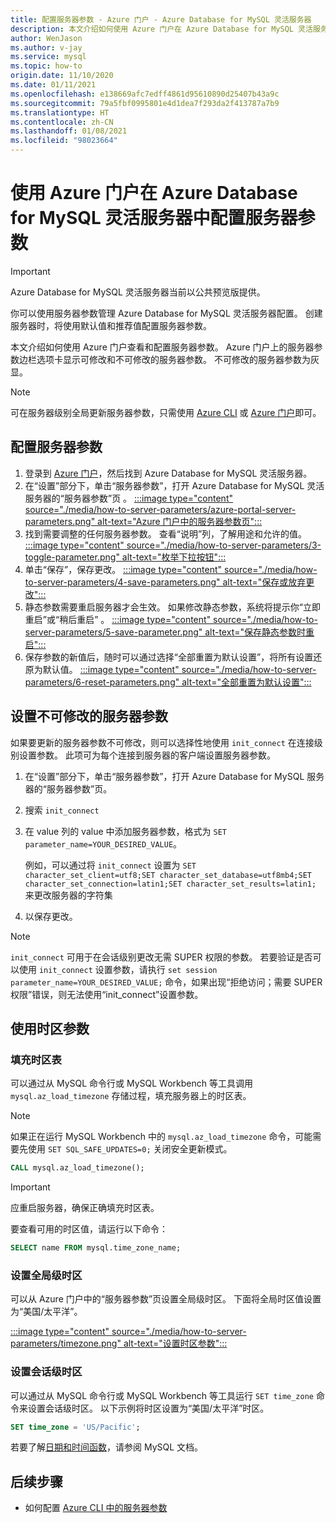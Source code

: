```yaml
---
title: 配置服务器参数 - Azure 门户 - Azure Database for MySQL 灵活服务器
description: 本文介绍如何使用 Azure 门户在 Azure Database for MySQL 灵活服务器中配置 MySQL 服务器参数。
author: WenJason
ms.author: v-jay
ms.service: mysql
ms.topic: how-to
origin.date: 11/10/2020
ms.date: 01/11/2021
ms.openlocfilehash: e138669afc7edff4861d95610890d25407b43a9c
ms.sourcegitcommit: 79a5fbf0995801e4d1dea7f293da2f413787a7b9
ms.translationtype: HT
ms.contentlocale: zh-CN
ms.lasthandoff: 01/08/2021
ms.locfileid: "98023664"
---
```

# <a name="configure-server-parameters-in-azure-database-for-mysql---flexible-server-using-the-azure-portal"></a>使用 Azure 门户在 Azure Database for MySQL 灵活服务器中配置服务器参数

> [!IMPORTANT] 
> Azure Database for MySQL 灵活服务器当前以公共预览版提供。

你可以使用服务器参数管理 Azure Database for MySQL 灵活服务器配置。 创建服务器时，将使用默认值和推荐值配置服务器参数。  

本文介绍如何使用 Azure 门户查看和配置服务器参数。 Azure 门户上的服务器参数边栏选项卡显示可修改和不可修改的服务器参数。 不可修改的服务器参数为灰显。

>[!Note]
> 可在服务器级别全局更新服务器参数，只需使用 [Azure CLI](./how-to-configure-server-parameters-cli.md) 或 [Azure 门户](./how-to-configure-server-parameters-portal.md)即可。

## <a name="configure-server-parameters"></a>配置服务器参数

1. 登录到 [Azure 门户](https://portal.azure.cn)，然后找到 Azure Database for MySQL 灵活服务器。
2. 在“设置”部分下，单击“服务器参数”，打开 Azure Database for MySQL 灵活服务器的“服务器参数”页 。
[:::image type="content" source="./media/how-to-server-parameters/azure-portal-server-parameters.png" alt-text="Azure 门户中的服务器参数页":::](./media/how-to-server-parameters/azure-portal-server-parameters.png#lightbox)
3. 找到需要调整的任何服务器参数。 查看“说明”列，了解用途和允许的值。
[:::image type="content" source="./media/how-to-server-parameters/3-toggle-parameter.png" alt-text="枚举下拉按钮":::](./media/how-to-server-parameters/3-toggle-parameter.png#lightbox)
4. 单击“保存”，保存更改。
[:::image type="content" source="./media/how-to-server-parameters/4-save-parameters.png" alt-text="保存或放弃更改":::](./media/how-to-server-parameters/4-save-parameters.png#lightbox)
5. 静态参数需要重启服务器才会生效。 如果修改静态参数，系统将提示你“立即重启”或“稍后重启” 。
[:::image type="content" source="./media/how-to-server-parameters/5-save-parameter.png" alt-text="保存静态参数时重启":::](./media/how-to-server-parameters/5-save-parameter.png#lightbox)
6. 保存参数的新值后，随时可以通过选择“全部重置为默认设置”，将所有设置还原为默认值。 
[:::image type="content" source="./media/how-to-server-parameters/6-reset-parameters.png" alt-text="全部重置为默认设置":::](./media/how-to-server-parameters/6-reset-parameters.png#lightbox)

## <a name="setting-non-modifiable-server-parameters"></a>设置不可修改的服务器参数

如果要更新的服务器参数不可修改，则可以选择性地使用 `init_connect` 在连接级别设置参数。 此项可为每个连接到服务器的客户端设置服务器参数。 

1. 在“设置”部分下，单击“服务器参数”，打开 Azure Database for MySQL 服务器的“服务器参数”页。
2. 搜索 `init_connect`
3. 在 value 列的 value 中添加服务器参数，格式为 `SET parameter_name=YOUR_DESIRED_VALUE`。

    例如，可以通过将 `init_connect` 设置为 `SET character_set_client=utf8;SET character_set_database=utf8mb4;SET character_set_connection=latin1;SET character_set_results=latin1;` 来更改服务器的字符集
4.  以保存更改。

>[!Note]
> `init_connect` 可用于在会话级别更改无需 SUPER 权限的参数。 若要验证是否可以使用 `init_connect` 设置参数，请执行 `set session parameter_name=YOUR_DESIRED_VALUE;` 命令，如果出现“拒绝访问；需要 SUPER 权限”错误，则无法使用“init_connect”设置参数。

## <a name="working-with-the-time-zone-parameter"></a>使用时区参数

### <a name="populating-the-time-zone-tables"></a>填充时区表

可以通过从 MySQL 命令行或 MySQL Workbench 等工具调用 `mysql.az_load_timezone` 存储过程，填充服务器上的时区表。

> [!NOTE]
> 如果正在运行 MySQL Workbench 中的 `mysql.az_load_timezone` 命令，可能需要先使用 `SET SQL_SAFE_UPDATES=0;` 关闭安全更新模式。

```sql
CALL mysql.az_load_timezone();
```

> [!IMPORTANT]
> 应重启服务器，确保正确填充时区表。<!-- FIX ME To restart the server, use the [Azure portal](how-to-restart-server-portal.md) or [CLI](how-to-restart-server-cli.md).-->

要查看可用的时区值，请运行以下命令：

```sql
SELECT name FROM mysql.time_zone_name;
```

### <a name="setting-the-global-level-time-zone"></a>设置全局级时区

可以从 Azure 门户中的“服务器参数”页设置全局级时区。 下面将全局时区值设置为“美国/太平洋”。

[:::image type="content" source="./media/how-to-server-parameters/timezone.png" alt-text="设置时区参数":::](./media/how-to-server-parameters/timezone.png#lightbox)

### <a name="setting-the-session-level-time-zone"></a>设置会话级时区

可以通过从 MySQL 命令行或 MySQL Workbench 等工具运行 `SET time_zone` 命令来设置会话级时区。 以下示例将时区设置为“美国/太平洋”时区。

```sql
SET time_zone = 'US/Pacific';
```

若要了解[日期和时间函数](https://dev.mysql.com/doc/refman/5.7/en/date-and-time-functions.html#function_convert-tz)，请参阅 MySQL 文档。

## <a name="next-steps"></a>后续步骤

- 如何配置 [Azure CLI 中的服务器参数](./how-to-configure-server-parameters-cli.md)

